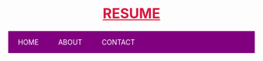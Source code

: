 <!DOCTYPE html>
<html>
<head>
  <title>Welcome to Krishnaveni Bevara’s Resume</title>
  <style>
    h1 {
      color: crimson;
      text-align: center;
      text-transform: uppercase;
      text-decoration: underline;
    }
  </style>
<style>
.krishna{
    	background-color:purple;
	overflow:hidden;
	}
.krishna a {
	float:left;
	color:white;
	padding:14px 20px;
	text-decoration:none;
	}
.krishna a:hover {
	 color:red;
	}
</style>

</head>

<body>
  <h1>Resume</h1>
<div class="krishna">
<a href="home1.html">HOME</a>
<a href="about.html">ABOUT</a>
<a href="contact.html">CONTACT</a>
</div>
</body>
</html>
  
 
